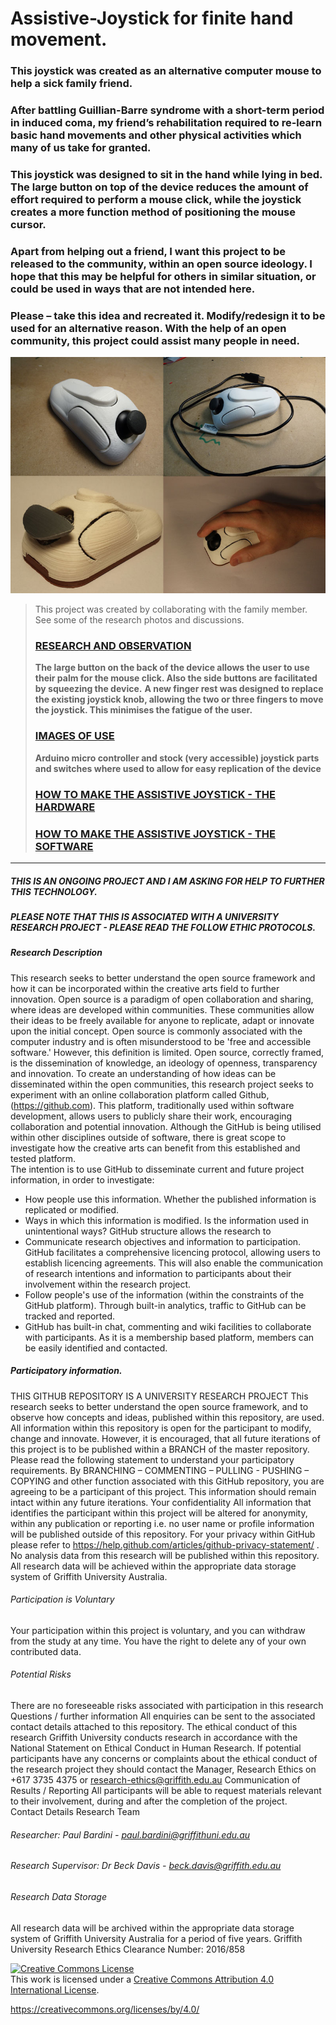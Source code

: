 # Assistive-Joystick for finite hand movement.

### This joystick was created as an alternative computer mouse to help a sick family friend. 

### After battling Guillian-Barre syndrome with a short-term period in induced coma, my friend’s rehabilitation required to re-learn basic hand movements and other physical activities which many of us take for granted.

### This joystick was designed to sit in the hand while lying in bed. The large button on top of the device reduces the amount of effort required to perform a mouse click, while the joystick creates a more function method of positioning the mouse cursor.

### Apart from helping out a friend, I want this project to be released to the community, within an open source ideology. I hope that this may be helpful for others in similar situation, or could be used in ways that are not intended here.

### Please – take this idea and recreated it. Modify/redesign it to be used for an alternative reason.  With the help of an open community, this project could assist many people in need.



![](/img/header-image.jpg)
>
> This project was created by collaborating with the family member. See some of the research photos and discussions.
>### [RESEARCH AND OBSERVATION](https://github.com/paulbardini/Assistive-Joystick/blob/master/Research/Design.md)
>
><b>The large button on the back of the device allows the user to use their palm for the mouse click. 
Also the side buttons are facilitated by squeezing the device.</b>
><b>A new finger rest was designed to replace the existing joystick knob, allowing the two or three fingers to move the joystick. 
This minimises the fatigue of the user.</b>
>
>### [IMAGES OF USE](https://github.com/paulbardini/Assistive-Joystick/blob/master/img/Functionality/Use.md)
>
><b>Arduino micro controller and stock (very accessible) joystick parts and switches where used to allow for easy replication of the device</b>
>### [HOW TO MAKE THE ASSISTIVE JOYSTICK - THE HARDWARE](https://github.com/paulbardini/Assistive-Joystick/blob/master/making/README.md)
> 
> ### [HOW TO MAKE THE ASSISTIVE JOYSTICK - THE SOFTWARE](https://github.com/paulbardini/Assistive-Joystick/tree/master/Code)
> 

***

##### THIS IS AN ONGOING PROJECT AND I AM ASKING FOR HELP TO FURTHER THIS TECHNOLOGY.
##### PLEASE NOTE THAT THIS IS ASSOCIATED WITH A UNIVERSITY RESEARCH PROJECT - PLEASE READ THE FOLLOW ETHIC PROTOCOLS.

##### Research Description
This research seeks to better understand the open source framework and how it can be incorporated within the creative arts field to further innovation.
Open source is a paradigm of open collaboration and sharing, where ideas are developed within communities. These communities allow their ideas to be freely available for anyone to replicate, adapt or innovate upon the initial concept. Open source is commonly associated with the computer industry and is often misunderstood to be 'free and accessible software.' However, this definition is limited. Open source, correctly framed, is the dissemination of knowledge, an ideology of openness, transparency and innovation.
To create an understanding of how ideas can be disseminated within the open communities, this research project seeks to experiment with an online collaboration platform called Github, (https://github.com). This platform, traditionally used within software development, allows users to publicly share their work, encouraging collaboration and potential innovation. Although the GitHub is being utilised within other disciplines outside of software, there is great scope to investigate how the creative arts can benefit from this established and tested platform.   
The intention is to use GitHub to disseminate current and future project information, in order to investigate:
-	How people use this information.  Whether the published information is replicated or modified.
-	Ways in which this information is modified. Is the information used in unintentional ways?
GitHub structure allows the research to 
-	Communicate research objectives and information to participation. GitHub facilitates a comprehensive licencing protocol, allowing users to establish licencing agreements. This will also enable the communication of research intentions and information to participants about their involvement within the research project.
-	Follow people's use of the information (within the constraints of the GitHub platform). Through built-in analytics, traffic to GitHub can be tracked and reported.
-	GitHub has built-in chat, commenting and wiki facilities to collaborate with participants. As it is a membership based platform, members can be easily identified and contacted.

##### Participatory information.
THIS GITHUB REPOSITORY IS A UNIVERSITY RESEARCH PROJECT 
This research seeks to better understand the open source framework, and to observe how concepts and ideas, published within this repository, are used. All information within this repository is open for the participant to modify, change and innovate. However, it is encouraged, that all future iterations of this project is to be published within a BRANCH of the master repository. 
Please read the following statement to understand your participatory requirements. 
By BRANCHING – COMMENTING – PULLING - PUSHING – COPYING and other function associated with this GitHub repository, you are agreeing to be a participant of this project. This information should remain intact within any future iterations.
Your confidentiality
All information that identifies the participant within this project will be altered for anonymity, within any publication or reporting i.e. no user name or profile information will be published outside of this repository. For your privacy within GitHub please refer to https://help.github.com/articles/github-privacy-statement/ .
No analysis data from this research will be published within this repository. All research data will be achieved within the appropriate data storage system of Griffith University Australia.
###### Participation is Voluntary
Your participation within this project is voluntary, and you can withdraw from the study at any time. You have the right to delete any of your own contributed data. 
###### Potential Risks
There are no foreseeable risks associated with participation in this research
Questions / further information
All enquiries can be sent to the associated contact details attached to this repository.
The ethical conduct of this research
Griffith University conducts research in accordance with the National Statement on Ethical Conduct in Human Research.  If potential participants have any concerns or complaints about the ethical conduct of the research project they should contact the Manager, Research Ethics on +617 3735 4375 or research-ethics@griffith.edu.au
Communication of Results / Reporting
All participants will be able to request materials relevant to their involvement, during and after the completion of the project.  
Contact Details Research Team
###### Researcher:  Paul Bardini - paul.bardini@griffithuni.edu.au
###### Research Supervisor: Dr Beck Davis - beck.davis@griffith.edu.au

###### Research Data Storage
All research data will be archived within the appropriate data storage system of Griffith University Australia for a period of five years.
Griffith University Research Ethics Clearance Number:  2016/858


<a rel="license" href="http://creativecommons.org/licenses/by/4.0/"><img alt="Creative Commons License" style="border-width:0" src="https://i.creativecommons.org/l/by/4.0/88x31.png" /></a><br />This work is licensed under a <a rel="license" href="http://creativecommons.org/licenses/by/4.0/">Creative Commons Attribution 4.0 International License</a>.


https://creativecommons.org/licenses/by/4.0/

